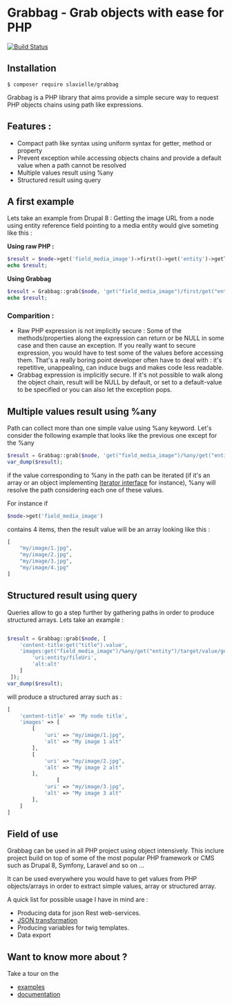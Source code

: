 # Grabbag - Grab objects with ease for PHP
[![Build Status](https://travis-ci.org/slavielle/grabbag.svg?branch=master)](https://travis-ci.org/slavielle/grabbag)

## Installation
```
$ composer require slavielle/grabbag
```

Grabbag is a PHP library that aims provide a simple secure way to request PHP objects chains using path like expressions.

## Features :
* Compact path like syntax using uniform syntax for getter, method or property
* Prevent exception while accessing objects chains and provide a default value when a path cannot be resolved
* Multiple values result using %any
* Structured result using query

## A first example

Lets take an example from Drupal 8 : Getting the image URL from a node using entity reference field pointing to a media entity would give someting like this :

**Using raw PHP :**
```php
$result = $node->get('field_media_image')->first()->get('entity')->getTarget()->getValue()->get('field_image')->entity->getFileUri()
echo $result;
```

**Using Grabbag**
```php
$result = Grabbag::grab($node, 'get("field_media_image")/first/get("entity")/target/value/get("field_image")/entity/fileUri');
echo $result;
```

### Comparition : 
* Raw PHP expression is not implicitly secure : Some of the methods/properties along the expression can return or be NULL in some case and then cause an exception. If you really want to secure expression, you would have to test some of the values before accessing them. That's a really boring point developer often have to deal with : it's repetitive, unappealing, can induce bugs and makes code less readable. 
* Grabbag expression is implicitly secure. If it's not possible to walk along the object chain, result will be NULL by default, or set to a default-value to be specified or you can also let the exception pops.

## Multiple values result using %any

Path can collect more than one simple value using %any keyword.
Let's consider the following example that looks like the previous one except for the %any
```php
$result = Grabbag::grab($node, 'get("field_media_image")/%any/get("entity")/target/value/get("field_image")/entity/fileUri');
var_dump($result);
```
if the value corresponding to %any in the path can be iterated (if it's an array or an object implementing [Iterator interface](http://php.net/manual/en/class.iterator.php) for instance), %any will resolve the path considering each one of these values.

For instance if 
```php
$node->get('field_media_image') 
```
contains 4 items, then the result value will be an array looking like this : 
```php
[
    "my/image/1.jpg", 
    "my/image/2.jpg", 
    "my/image/3.jpg", 
    "my/image/4.jpg"
]
```
## Structured result using query
Queries allow to go a step further by gathering paths in order to produce structured arrays.
Lets take an example : 

```php

$result = Grabbag::grab($node, [
    'content-title:get("title").value',
    'images:get("field_media_image")/%any/get("entity")/target/value/get("field_image")' => [
        'uri:entity/fileUri',
        'alt:alt'
    ]
 ]);
var_dump($result);
```
will produce a structured array such as : 
```php
[
    'content-title' => 'My node title', 
    'images' => [
        [
            'uri' => "my/image/1.jpg",
            'alt' => "My image 1 alt"
        ],
        [
            'uri' => "my/image/2.jpg",
            'alt' => "My image 2 alt"
        ],
                [
            'uri' => "my/image/3.jpg",
            'alt' => "My image 3 alt"
        ],
    ]
]
```
## Field of use

Grabbag can be used in all PHP project using object intensively. This inclure project build on top of some of the most popular PHP framework or CMS such as Drupal 8, Symfony, Laravel and so on ...

It can be used everywhere you would have to get values from PHP objects/arrays in order to extract simple values, array or structured array.

A quick list for possible usage I have in mind are : 
* Producing data for json Rest web-services.
* [JSON transformation](examples/3-json-friends-and-fruits)
* Producing variables for twig templates.
* Data export


## Want to know more about ?

Take a tour on the 
* [examples](examples)
* [documentation](doc)
